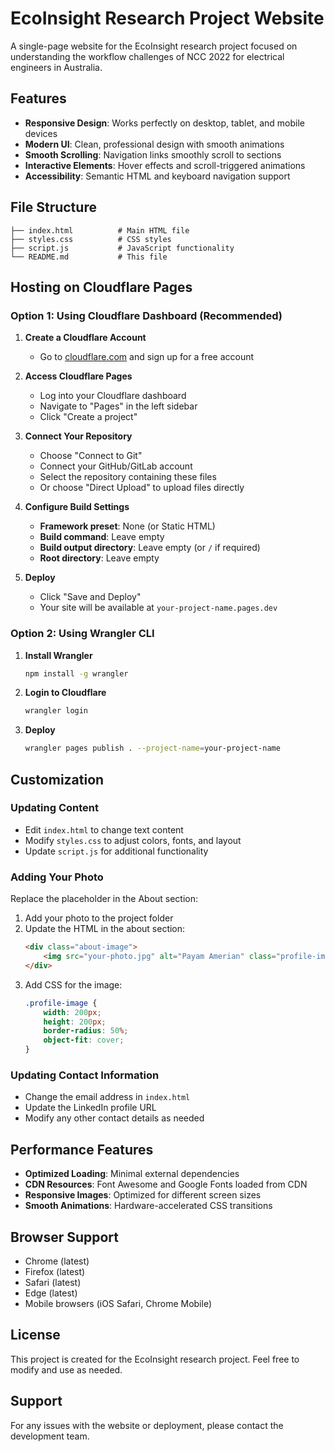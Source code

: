 # EcoInsight Research Project Website

A single-page website for the EcoInsight research project focused on understanding the workflow challenges of NCC 2022 for electrical engineers in Australia.

## Features

- **Responsive Design**: Works perfectly on desktop, tablet, and mobile devices
- **Modern UI**: Clean, professional design with smooth animations
- **Smooth Scrolling**: Navigation links smoothly scroll to sections
- **Interactive Elements**: Hover effects and scroll-triggered animations
- **Accessibility**: Semantic HTML and keyboard navigation support

## File Structure

```
├── index.html          # Main HTML file
├── styles.css          # CSS styles
├── script.js           # JavaScript functionality
└── README.md           # This file
```

## Hosting on Cloudflare Pages

### Option 1: Using Cloudflare Dashboard (Recommended)

1. **Create a Cloudflare Account**
   - Go to [cloudflare.com](https://cloudflare.com) and sign up for a free account

2. **Access Cloudflare Pages**
   - Log into your Cloudflare dashboard
   - Navigate to "Pages" in the left sidebar
   - Click "Create a project"

3. **Connect Your Repository**
   - Choose "Connect to Git" 
   - Connect your GitHub/GitLab account
   - Select the repository containing these files
   - Or choose "Direct Upload" to upload files directly

4. **Configure Build Settings**
   - **Framework preset**: None (or Static HTML)
   - **Build command**: Leave empty
   - **Build output directory**: Leave empty (or `/` if required)
   - **Root directory**: Leave empty

5. **Deploy**
   - Click "Save and Deploy"
   - Your site will be available at `your-project-name.pages.dev`

### Option 2: Using Wrangler CLI

1. **Install Wrangler**
   ```bash
   npm install -g wrangler
   ```

2. **Login to Cloudflare**
   ```bash
   wrangler login
   ```

3. **Deploy**
   ```bash
   wrangler pages publish . --project-name=your-project-name
   ```

## Customization

### Updating Content
- Edit `index.html` to change text content
- Modify `styles.css` to adjust colors, fonts, and layout
- Update `script.js` for additional functionality

### Adding Your Photo
Replace the placeholder in the About section:
1. Add your photo to the project folder
2. Update the HTML in the about section:
   ```html
   <div class="about-image">
       <img src="your-photo.jpg" alt="Payam Amerian" class="profile-image">
   </div>
   ```
3. Add CSS for the image:
   ```css
   .profile-image {
       width: 200px;
       height: 200px;
       border-radius: 50%;
       object-fit: cover;
   }
   ```

### Updating Contact Information
- Change the email address in `index.html`
- Update the LinkedIn profile URL
- Modify any other contact details as needed

## Performance Features

- **Optimized Loading**: Minimal external dependencies
- **CDN Resources**: Font Awesome and Google Fonts loaded from CDN
- **Responsive Images**: Optimized for different screen sizes
- **Smooth Animations**: Hardware-accelerated CSS transitions

## Browser Support

- Chrome (latest)
- Firefox (latest)
- Safari (latest)
- Edge (latest)
- Mobile browsers (iOS Safari, Chrome Mobile)

## License

This project is created for the EcoInsight research project. Feel free to modify and use as needed.

## Support

For any issues with the website or deployment, please contact the development team. 